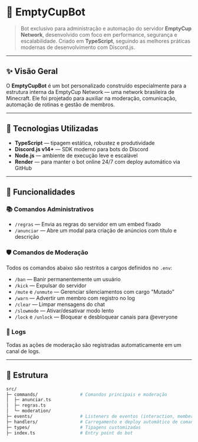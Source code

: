 # 🧠 EmptyCupBot

> Bot exclusivo para administração e automação do servidor **EmptyCup Network**, desenvolvido com foco em performance, segurança e escalabilidade. Criado em **TypeScript**, seguindo as melhores práticas modernas de desenvolvimento com Discord.js.

---

## ✨ Visão Geral

O **EmptyCupBot** é um bot personalizado construído especialmente para a estrutura interna da EmptyCup Network — uma network brasileira de Minecraft. Ele foi projetado para auxiliar na moderação, comunicação, automação de rotinas e gestão de membros.

---

## 🚀 Tecnologias Utilizadas

- **TypeScript** — tipagem estática, robustez e produtividade
- **Discord.js v14+** — SDK moderno para bots do Discord
- **Node.js** — ambiente de execução leve e escalável
- **Render** — para manter o bot online 24/7 com deploy automático via GitHub

---

## 🔐 Funcionalidades

### 📚 Comandos Administrativos
- `/regras` — Envia as regras do servidor em um embed fixado
- `/anunciar` — Abre um modal para criação de anúncios com título e descrição

### 🛡️ Comandos de Moderação
Todos os comandos abaixo são restritos a cargos definidos no `.env`:

- `/ban` — Banir permanentemente um usuário
- `/kick` — Expulsar do servidor
- `/mute` e `/unmute` — Gerenciar silenciamentos com cargo \"Mutado\"
- `/warn` — Advertir um membro com registro no log
- `/clear` — Limpar mensagens do chat
- `/slowmode` — Ativar/desativar modo lento
- `/lock` e `/unlock` — Bloquear e desbloquear canais para @everyone

### 📓 Logs
Todas as ações de moderação são registradas automaticamente em um canal de logs.

---

## 🧱 Estrutura

```bash
src/
├─ commands/                # Comandos principais e moderação
│  ├─ anunciar.ts
│  ├─ regras.ts
│  └─ moderation/
├─ events/                  # Listeners de eventos (interaction, memberAdd etc.)
├─ handlers/                # Carregamento e deploy automático de comandos
├─ types/                   # Tipagens customizadas
├─ index.ts                 # Entry point do bot
